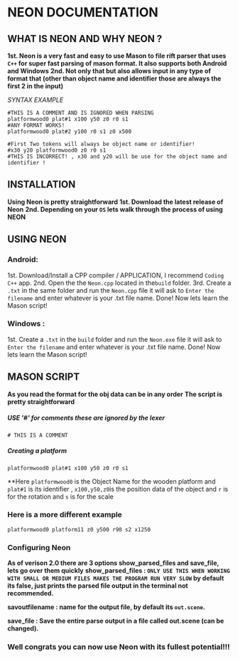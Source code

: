 # NEON DOCUMENTATION

## WHAT IS NEON AND WHY NEON ?
**1st. Neon is a very fast and easy to use  Mason to file rift parser that uses `C++` for super fast parsing of mason format. It also supports both Android and Windows**
**2nd. Not only that but also allows input in any type of format that (other than object name and identifier those are always the first 2 in the input)**

*SYNTAX EXAMPLE*
```
#THIS IS A COMMENT AND IS IGNORED WHEN PARSING
platformwood0 plat#1 x100 y50 z0 r0 s1
#ANY FORMAT WORKS!
platformwood0 plat#2 y100 r0 s1 z0 x500

#First Two tokens will always be object name or identifier!
#x30 y20 platformwood0 z0 r0 s1
#THIS IS INCORRECT! , x30 and y20 will be use for the object name and identifier !
```
## INSTALLATION
**Using Neon is pretty straightforward**
**1st. Download the latest release of Neon**
**2nd. Depending on your `OS` lets walk through the process of using NEON**

## USING NEON
### Android:
1st. Download/Install a CPP compiler / APPLICATION, I recommend
`Coding C++` app.
2nd. Open the the `Neon.cpp` located in the`build` folder.
3rd. Create a `.txt` in the same folder and run the `Neon.cpp` file it will ask to `Enter the filename` and enter whatever is your .txt file name.
Done! Now lets learn the Mason script!

### Windows :
1st. Create a `.txt` in the `build` folder and run the `Neon.exe` file it will ask to `Enter the filename` and enter whatever is your .txt file name.
Done! Now lets learn the Mason script!

## MASON SCRIPT
**As you read the format for the obj data can be in any order**
**The script is pretty straightforward**
##### USE '#' for comments these are ignored by the lexer
```
# THIS IS A COMMENT
```

##### Creating a platform
```
platformwood0 plat#1 x100 y50 z0 r0 s1
```
**Here `platformwood0` is the Object Name for the wooden platform and `plat#1` is its identifier , `x100,y50,z0`is the position data of the object and `r` is for the rotation and `s` is for the scale
### Here  is a more different example
```
platformwood0 platform11 z0 y500 r90 s2 x1250
```

### Configuring Neon
**As of verison 2.0 there are 3 options show_parsed_files and save_file, lets go over them quickly**
**show_parsed_files : `ONLY USE THIS WHEN WORKING WITH SMALL OR MEDIUM FILES MAKES THE PROGRAM RUN VERY SLOW` by default its false, just prints the parsed file output in the terminal not recommended.**

**savoutfilename : name for the output file, by default its `out.scene`.**

**save_file : Save the entire parse output in a file called out.scene (can be changed).**


### Well congrats you can now use Neon with its fullest potential!!! 
